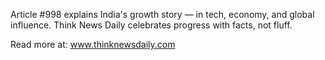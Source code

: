 Article #998 explains India's growth story — in tech, economy, and global influence. Think News Daily celebrates progress with facts, not fluff.

Read more at: www.thinknewsdaily.com
